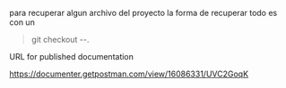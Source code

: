 para recuperar algun archivo del proyecto la forma de recuperar todo es con un 
>git checkout --.


URL for published documentation

https://documenter.getpostman.com/view/16086331/UVC2GoqK